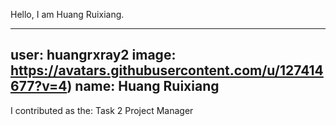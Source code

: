 Hello, I am Huang Ruixiang.

---
user: huangrxray2
image: https://avatars.githubusercontent.com/u/127414677?v=4)
name: Huang Ruixiang
---
I contributed as the: Task 2 Project Manager

<!-- 
Note: Please put down your own information, and register your real contribution. Check the md syntax and DO NOT set up a table...
-->
